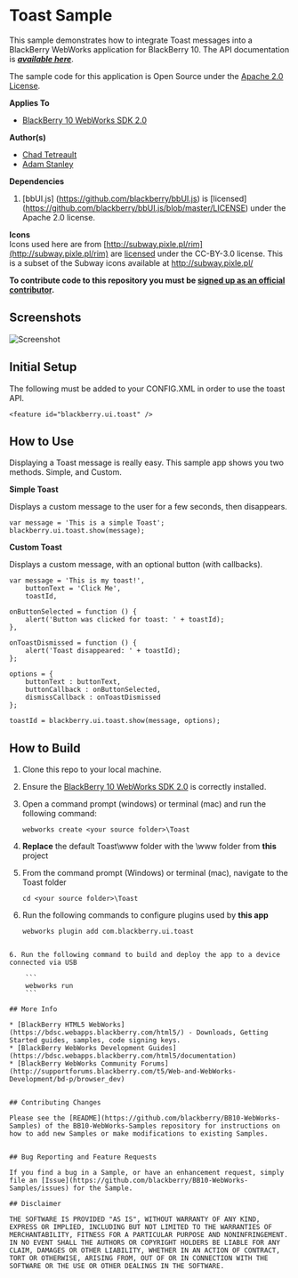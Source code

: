 # Toast Sample
This sample demonstrates how to integrate Toast messages into a BlackBerry WebWorks application for BlackBerry 10.  The API documentation is ***[available here](https://developer.blackberry.com/html5/apis/blackberry.ui.toast.html)***.

The sample code for this application is Open Source under the [Apache 2.0 License](http://www.apache.org/licenses/LICENSE-2.0.html).


**Applies To**

* [BlackBerry 10 WebWorks SDK 2.0](https://developer.blackberry.com/html5/download/sdk)

**Author(s)**

* [Chad Tetreault](http://www.twitter.com/chadtatro)
* [Adam Stanley](http://www.twitter.com/n_adam_stanley)


**Dependencies**

1. [bbUI.js] (https://github.com/blackberry/bbUI.js) is [licensed] (https://github.com/blackberry/bbUI.js/blob/master/LICENSE) under the Apache 2.0 license.

**Icons**<br/>
Icons used here are from [http://subway.pixle.pl/rim](http://subway.pixle.pl/rim) are [licensed](http://creativecommons.org/licenses/by/3.0/) under the CC-BY-3.0 license.  This is a subset of the Subway icons available at http://subway.pixle.pl/

**To contribute code to this repository you must be [signed up as an official contributor](http://blackberry.github.com/howToContribute.html).**

## Screenshots

![Screenshot](https://github.com/blackberry/BB10-WebWorks-Samples/raw/master/Toast/screenshot.png)


## Initial Setup

The following must be added to your CONFIG.XML in order to use the toast API.
```
<feature id="blackberry.ui.toast" />
```
## How to Use

Displaying a Toast message is really easy.  This sample app shows you two methods.  Simple, and Custom.

**Simple Toast**

Displays a custom message to the user for a few seconds, then disappears.
```
var message = 'This is a simple Toast';
blackberry.ui.toast.show(message);
```

**Custom Toast**

Displays a custom message, with an optional button (with callbacks).

```
var message = 'This is my toast!',
    buttonText = 'Click Me',
    toastId,

onButtonSelected = function () {
   	alert('Button was clicked for toast: ' + toastId);
},

onToastDismissed = function () {
   	alert('Toast disappeared: ' + toastId);
};

options = {
   	buttonText : buttonText,
    buttonCallback : onButtonSelected,
    dismissCallback : onToastDismissed
};

toastId = blackberry.ui.toast.show(message, options);
```

## How to Build

1. Clone this repo to your local machine.
2. Ensure the [BlackBerry 10 WebWorks SDK 2.0](https://developer.blackberry.com/html5/download/sdk) is correctly installed.
3. Open a command prompt (windows) or terminal (mac) and run the following command:

	```
	webworks create <your source folder>\Toast
	```

3. **Replace** the default Toast\www folder with the \www folder from **this** project
4. From the command prompt (Windows) or terminal (mac), navigate to the Toast folder

	```
	cd <your source folder>\Toast
	```

5. Run the following commands to configure plugins used by **this app**

	```
	webworks plugin add com.blackberry.ui.toast
```

6. Run the following command to build and deploy the app to a device connected via USB

	```
	webworks run
	```

## More Info

* [BlackBerry HTML5 WebWorks](https://bdsc.webapps.blackberry.com/html5/) - Downloads, Getting Started guides, samples, code signing keys.
* [BlackBerry WebWorks Development Guides](https://bdsc.webapps.blackberry.com/html5/documentation)
* [BlackBerry WebWorks Community Forums](http://supportforums.blackberry.com/t5/Web-and-WebWorks-Development/bd-p/browser_dev)


## Contributing Changes

Please see the [README](https://github.com/blackberry/BB10-WebWorks-Samples) of the BB10-WebWorks-Samples repository for instructions on how to add new Samples or make modifications to existing Samples.


## Bug Reporting and Feature Requests

If you find a bug in a Sample, or have an enhancement request, simply file an [Issue](https://github.com/blackberry/BB10-WebWorks-Samples/issues) for the Sample.

## Disclaimer

THE SOFTWARE IS PROVIDED "AS IS", WITHOUT WARRANTY OF ANY KIND, EXPRESS OR IMPLIED, INCLUDING BUT NOT LIMITED TO THE WARRANTIES OF MERCHANTABILITY, FITNESS FOR A PARTICULAR PURPOSE AND NONINFRINGEMENT. IN NO EVENT SHALL THE AUTHORS OR COPYRIGHT HOLDERS BE LIABLE FOR ANY CLAIM, DAMAGES OR OTHER LIABILITY, WHETHER IN AN ACTION OF CONTRACT, TORT OR OTHERWISE, ARISING FROM, OUT OF OR IN CONNECTION WITH THE SOFTWARE OR THE USE OR OTHER DEALINGS IN THE SOFTWARE.